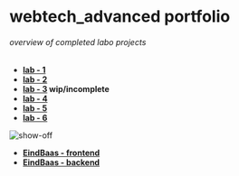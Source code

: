 # webtech_advanced portfolio

###### overview of completed labo projects

- **[lab - 1](https://github.com/r0808/2imd-webtechadvanced-portfolio/tree/main/lab1%20-%20git)**
- **[lab - 2](https://github.com/r0808/2imd-webtechadvanced-portfolio/tree/main/lab2%20-%20git)**
- **[lab - 3](https://github.com/r0808/2imd-webtechadvanced-portfolio/tree/main/lab3%20-%20git) wip/incomplete**
- **[lab - 4](https://github.com/r0808/2imd-webtechadvanced-portfolio/tree/main/lab4%20-%20git)**
- **[lab - 5](https://github.com/r0808/imdChat-api)**
- **[lab - 6](https://github.com/r0808/VRL_livedashboard)**

![show-off](https://p11.f2.n0.cdn.getcloudapp.com/items/5zuLPNqp/4cd7b6b5-43d1-46ae-923d-242d69653a27.gif)

- **[EindBaas - frontend](https://github.com/r0808/IMDcurrency)**
- **[EindBaas - backend](https://github.com/r0808/IMDcurrencyAPI)**
